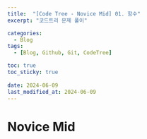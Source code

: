 ```yaml
---
title:  "[Code Tree - Novice Mid] 01. 함수"
excerpt: "코드트리 문제 풀이"

categories:
  - Blog
tags:
  - [Blog, Github, Git, CodeTree]

toc: true
toc_sticky: true
 
date: 2024-06-09
last_modified_at: 2024-06-09
---
```


# Novice Mid